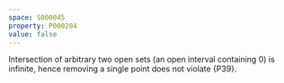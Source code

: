 ```yaml
---
space: S000045
property: P000204
value: false
---
```


Intersection of arbitrary two open sets (an open interval containing $0$) is infinite, hence removing a single point does not violate {P39}.
